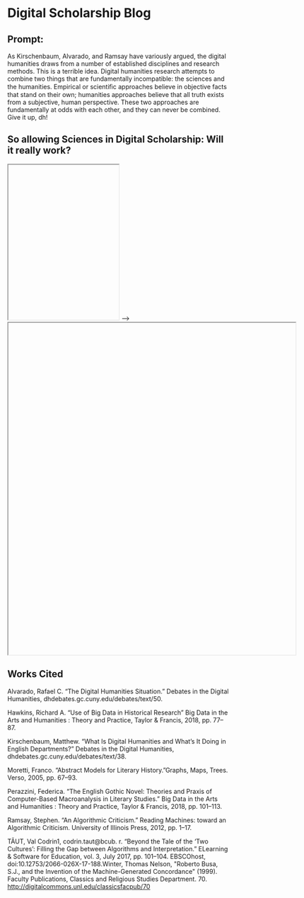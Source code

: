 # Digital Scholarship Blog

## Prompt: 

As Kirschenbaum, Alvarado, and Ramsay have variously argued, the digital humanities draws from a number of established disciplines and research methods. This is a terrible idea. Digital humanities research attempts to combine two things that are fundamentally incompatible: the sciences and the humanities. Empirical or scientiﬁc approaches believe in objective facts that stand on their own; humanities approaches believe that all truth exists from a subjective, human perspective. These two approaches are fundamentally at odds with each other, and they can never be combined. Give it up, dh!

## So allowing Sciences in Digital Scholarship: Will it really work? 

<iframe style="width:250px; height: 350px; src="Images/JohnDurkinCoverPhoto.JPG"</iframe>There is much written concerning Scientific research versus research in Digital Scholarship. As mentioned by Ramsay, where computers in humanities can be a welcome relief from the radical skepticism of contemporary humanistic thought. p.ix.


<iframe style='width: 580px; height: 463px;' src='//voyant-tools.org/tool/Trends/?query=novel&corpus=3c6ed61edb2bcec5e52329dc5f99b8a7'></iframe>
-->

<iframe style="width:650px; height: 750px; src="processing/empty-example/index.html"></iframe>


                                                                                     
## Works Cited                                                                                     
                                                                                     
Alvarado, Rafael C. “The Digital Humanities Situation.” Debates in the Digital Humanities, dhdebates.gc.cuny.edu/debates/text/50.

Hawkins, Richard A. “Use of Big Data in Historical Research” Big Data in the Arts and Humanities : Theory and Practice, Taylor & Francis, 2018, pp. 77–87.

Kirschenbaum, Matthew. “What Is Digital Humanities and What’s It Doing in English Departments?” Debates in the Digital Humanities, dhdebates.gc.cuny.edu/debates/text/38.

Moretti, Franco. “Abstract Models for Literary History.”Graphs, Maps, Trees. Verso, 2005, pp. 67–93.

Perazzini, Federica. “The English Gothic Novel: Theories and Praxis of Computer-Based Macroanalysis in Literary Studies.” Big Data in the Arts and Humanities : Theory and Practice, Taylor & Francis, 2018, pp. 101–113.

Ramsay, Stephen. “An Algorithmic Criticism.” Reading Machines: toward an Algorithmic Criticism. University of Illinois Press, 2012, pp. 1–17.

TĂUT, Val Codrin1, codrin.taut@bcub. r. “Beyond the Tale of the ‘Two Cultures’: Filling the Gap between Algorithms and Interpretation.” ELearning & Software for Education, vol. 3, July 2017, pp. 101–104. EBSCOhost, doi:10.12753/2066-026X-17-188.Winter, Thomas Nelson, "Roberto Busa, S.J., and the Invention of the Machine-Generated Concordance" (1999). Faculty Publications, Classics and Religious Studies Department. 70. http://digitalcommons.unl.edu/classicsfacpub/70

